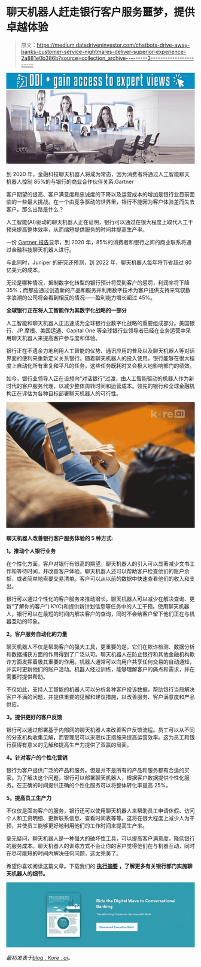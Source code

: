 # 聊天机器人赶走银行客户服务噩梦，提供卓越体验

> 原文：<https://medium.datadriveninvestor.com/chatbots-drive-away-banks-customer-service-nightmares-deliver-superior-experience-2a881e0b386b?source=collection_archive---------3----------------------->

[![](img/75100b7b741b9ab8f9aace7a5cad4d9a.png)](http://www.track.datadriveninvestor.com/1B9E)![](img/0dbb03c327dbbd7c13fc495d9fe77dee.png)

到 2020 年，金融科技聊天机器人将成为常态，因为消费者将通过人工智能聊天机器人控制 85%的与银行的商业合作伙伴关系:Gartner

客户期望的提高、客户满意度和忠诚度的下降以及运营成本的增加是银行业目前面临的一些最大挑战。在一个由竞争驱动的世界里，银行不能因为客户体验差而失去客户。那么出路是什么？

人工智能(AI)驱动的聊天机器人正在证明，银行可以通过在很大程度上取代人工干预来提高整体效率，从而缩短提供服务的时间并提高生产率。

一份 [Gartner 报告](https://www.gartner.com/imagesrv/summits/docs/na/customer-360/C360_2011_brochure_FINAL.pdf)显示，到 2020 年，85%的消费者和银行之间的商业联系将通过金融科技聊天机器人进行。

与此同时，Juniper 的研究还预测，到 2022 年，聊天机器人每年将节省超过 80 亿美元的成本。

无论是哪种情况，抵制数字化转型的银行预计将受到客户的惩罚，利润率将下降 35%；而那些通过创造新的产品和服务并利用数字技术为客户提供支持来驾驭数字浪潮的公司将会看到相反的情况——盈利能力增长超过 45%。

**全球银行正在将人工智能作为其数字化战略的一部分**

人工智能和聊天机器人正迅速成为全球银行业数字化战略的重要组成部分。美国银行、JP 摩根、美国运通、Capital One 等全球银行业领导者已经在业务运营中采用聊天机器人来提高客户参与度和体验。

银行正在不遗余力地利用人工智能的优势、通讯应用的普及以及聊天机器人等对话界面的便利来重新定义关系银行。随着聊天机器人的投入使用，银行能够在很大程度上自动化所有重复和平凡的任务，这些任务既耗时又会极大地影响部门的绩效。

如今，银行业领导人正在设想向“对话银行”过渡，由人工智能驱动的机器人作为新时代的客户服务代理，以减少整体周转时间和运营成本。领先的银行和全球金融机构正在评估为各种目标部署聊天机器人的可行性。

![](img/5ba7291875025eafbb83ea4c9d568594.png)

**聊天机器人改善银行客户服务体验的 5 种方式:**

**1。推动个人银行业务**

在个性化方面，客户对银行有很高的期望。聊天机器人的引入可以显著减少文书工作和等待时间，并改善客户体验。聊天机器人还可以帮助客户检查他们的账户余额，或者简单地索要交易清单。客户可以从以前的数据中快速查看他们的收入和支出。

银行可以通过个性化的客户服务来推动增长。聊天机器人可以减少在解决查询、更新“了解你的客户”( KYC)和提供新计划信息等任务中的人工干预。使用聊天机器人，银行可以在最短的时间内解决客户的查询，同时不会给客户留下他们正在与机器互动的印象。

**2。客户服务自动化的力量**

聊天机器人不仅是帮助客户的强大工具，更重要的是，它们在欺诈检测、数据分析和数据捕获方面的作用得到了广泛认可。聊天机器人在防止银行和其他金融机构欺诈方面发挥着极其重要的作用。机器人通常可以向用户共享任何交易的自动通知，并实时更新他们的账户活动。机器人经过训练，能够理解客户的痛点和需求，并在需要时提供帮助。

不仅如此，支持人工智能的机器人可以分析各种客户投诉数据，帮助银行当局解决客户不满的问题，并提供重要的见解和建议措施，以改善服务、客户满意度和产品供应。

**3。提供更好的客户反馈**

银行可以通过部署基于内部网的聊天机器人来改善客户反馈流程。员工可以从不同的分支机构收集见解，而管理层可以采取纠正措施来提高运营效率。这为员工和银行获得有意义的见解和提高生产力提供了双赢的局面。

**4。针对客户的个性化营销**

银行为客户提供广泛的产品和服务。但是并不是所有的产品和服务都有合适的买家。为了解决这个问题，银行可以部署聊天机器人，根据客户数据提供个性化服务。在正确的时间提供正确的个性化服务可以将整体转化率提高 25%。

**5。提高员工生产力**

不仅仅是面向客户的服务，银行还可以使用聊天机器人来帮助员工申请休假、访问个人和工资明细、更新联系信息、查看时间表等等。这将在很大程度上减少人为干预，并使员工能够更好地利用他们的工作时间来提高生产率。

毫无疑问，聊天机器人是一种强大的破坏性工具，可以提高客户满意度，降低银行的服务成本。聊天机器人的训练方式不会让你的客户觉得他们在与机器互动，同时在尽可能短的时间内解决任何问题，这太完美了。

希望你喜欢阅读这篇文章。下载我们的 [**执行摘要**](https://info.kore.ai/banking-executive-brief?hsCtaTracking=a562c221-f7d3-4c64-b9d9-7a98cc5d599b%7C9e4ce823-b247-403b-87eb-a02abf62d9ab) **，了解更多有关银行部门实施聊天机器人的细节。**

![](img/c3b3810337f1007bf7cd75ee9f6c08fc.png)

*最初发表于*[*blog . Kore . ai*](https://blog.kore.ai/chatbots-drive-away-banks-customer-service-nightmares-deliver-superior-experience)*。*